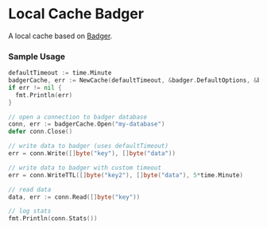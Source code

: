 # Local Cache Badger

A local cache based on [Badger](https://github.com/dgraph-io/badger).

### Sample Usage

```go
defaultTimeout := time.Minute
badgerCache, err := NewCache(defaultTimeout, &badger.DefaultOptions, &badgercache.DefaultGCOptions)
if err != nil {
  fmt.Println(err)
}

// open a connection to badger database
conn, err := badgerCache.Open("my-database")
defer conn.Close()

// write data to badger (uses defaultTimeout)
err = conn.Write([]byte("key"), []byte("data"))

// write data to badger with custom timeout
err = conn.WriteTTL([]byte("key2"), []byte("data"), 5*time.Minute)

// read data
data, err := conn.Read([]byte("key"))

// log stats
fmt.Println(conn.Stats())
```
